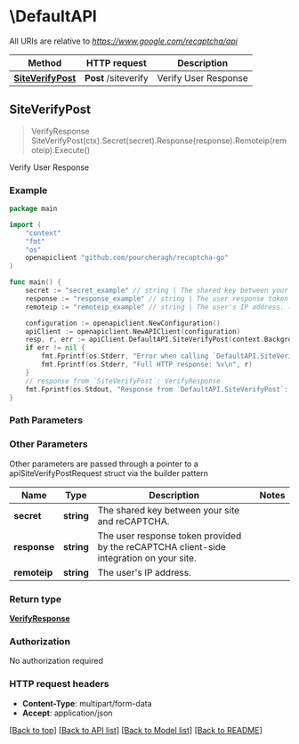 # \DefaultAPI

All URIs are relative to *https://www.google.com/recaptcha/api*

Method | HTTP request | Description
------------- | ------------- | -------------
[**SiteVerifyPost**](DefaultAPI.md#SiteVerifyPost) | **Post** /siteverify | Verify User Response



## SiteVerifyPost

> VerifyResponse SiteVerifyPost(ctx).Secret(secret).Response(response).Remoteip(remoteip).Execute()

Verify User Response



### Example

```go
package main

import (
	"context"
	"fmt"
	"os"
	openapiclient "github.com/pourcheragh/recaptcha-go"
)

func main() {
	secret := "secret_example" // string | The shared key between your site and reCAPTCHA.
	response := "response_example" // string | The user response token provided by the reCAPTCHA client-side integration on your site.
	remoteip := "remoteip_example" // string | The user's IP address. (optional)

	configuration := openapiclient.NewConfiguration()
	apiClient := openapiclient.NewAPIClient(configuration)
	resp, r, err := apiClient.DefaultAPI.SiteVerifyPost(context.Background()).Secret(secret).Response(response).Remoteip(remoteip).Execute()
	if err != nil {
		fmt.Fprintf(os.Stderr, "Error when calling `DefaultAPI.SiteVerifyPost``: %v\n", err)
		fmt.Fprintf(os.Stderr, "Full HTTP response: %v\n", r)
	}
	// response from `SiteVerifyPost`: VerifyResponse
	fmt.Fprintf(os.Stdout, "Response from `DefaultAPI.SiteVerifyPost`: %v\n", resp)
}
```

### Path Parameters



### Other Parameters

Other parameters are passed through a pointer to a apiSiteVerifyPostRequest struct via the builder pattern


Name | Type | Description  | Notes
------------- | ------------- | ------------- | -------------
 **secret** | **string** | The shared key between your site and reCAPTCHA. | 
 **response** | **string** | The user response token provided by the reCAPTCHA client-side integration on your site. | 
 **remoteip** | **string** | The user&#39;s IP address. | 

### Return type

[**VerifyResponse**](VerifyResponse.md)

### Authorization

No authorization required

### HTTP request headers

- **Content-Type**: multipart/form-data
- **Accept**: application/json

[[Back to top]](#) [[Back to API list]](../README.md#documentation-for-api-endpoints)
[[Back to Model list]](../README.md#documentation-for-models)
[[Back to README]](../README.md)

